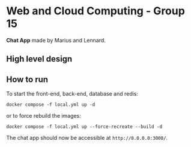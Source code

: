 # Web and Cloud Computing - Group 15

**Chat App** made by Marius and Lennard.

## High level design



## How to run

To start the front-end, back-end, database and redis:

```shell
docker compose -f local.yml up -d
```

or to force rebuild the images:

```shell
docker compose -f local.yml up --force-recreate --build -d
```

The chat app should now be accessible at ```http://0.0.0.0:3000/```.
